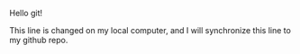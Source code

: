 Hello git!

This line is changed on my local computer, and I will synchronize this line to
my github repo.
